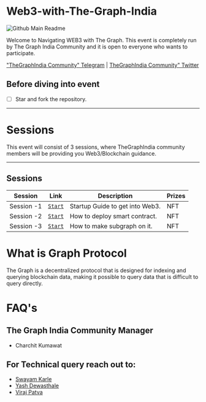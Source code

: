 # Web3-with-The-Graph-India

![Github Main Readme]()

Welcome to Navigating WEB3 with The Graph. This event is completely run by The Graph India Community and it is open to everyone who wants to participate.

["TheGraphIndia Community" Telegram](https://t.co/2k61q3yf9W) | [TheGraphIndia Community" Twitter](https://twitter.com/TheGraphIndia?s=20)

## Before diving into event

- [ ] Star and fork the repository.

---

# Sessions

This event will consist of 3 sessions, where TheGraphIndia community members will be providing you Web3/Blockchain guidance.

---

## Sessions

<!-- ⚠️ IMPORTANT: In order for a submission to be qualified, you must submit to this [ Session Challenge Submission ](). -->

| Session    | Link                                                                                      | Description                     | Prizes |
| ---------- | ----------------------------------------------------------------------------------------- | ------------------------------- | ------ |
| Session -1 | [`Start`](https://github.com/TheGraphIndia/Web3-with-The-Graph-India/tree/main/Session_1) | Startup Guide to get into Web3. | NFT    |
| Session -2 | [`Start`](https://github.com/TheGraphIndia/Web3-with-The-Graph-India/tree/main/Session_2) | How to deploy smart contract.   | NFT    |
| Session -3 | [`Start`](https://github.com/TheGraphIndia/Web3-with-The-Graph-India/tree/main/Session_3) | How to make subgraph on it.     | NFT    |

# What is Graph Protocol

The Graph is a decentralized protocol that is designed for indexing and querying blockchain data, making it possible to query data that is difficult to query directly.

# FAQ's

## The Graph India Community Manager

- Charchit Kumawat

## For Technical query reach out to:

-  <a href = "https://github.com/DevSwayam">Swayam Karle</a>
- <a href = "https://github.com/yashdev9274?tab=overview&from=2023-08-01&to=2023-08-25">Yash Dewasthale</a>
- <a href=" https://github.com/vkpatva"> Viraj Patva</a>
